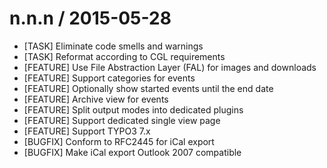 
n.n.n / 2015-05-28
==================

  * [TASK] Eliminate code smells and warnings
  * [TASK] Reformat according to CGL requirements
  * [FEATURE] Use File Abstraction Layer (FAL) for images and downloads
  * [FEATURE] Support categories for events
  * [FEATURE] Optionally show started events until the end date
  * [FEATURE] Archive view for events
  * [FEATURE] Split output modes into dedicated plugins
  * [FEATURE] Support dedicated single view page
  * [FEATURE] Support TYPO3 7.x
  * [BUGFIX] Conform to RFC2445 for iCal export
  * [BUGFIX] Make iCal export Outlook 2007 compatible

